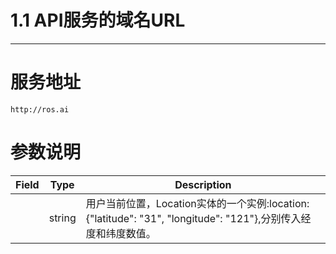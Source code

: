 # 1.1 API服务的域名URL

---

# 服务地址

```
http://ros.ai
```

# 参数说明

|Field|Type| Description |
|---|---|---|
|  | string | 用户当前位置，Location实体的一个实例:location:{"latitude": "31", "longitude": "121"},分别传入经度和纬度数值。 |

